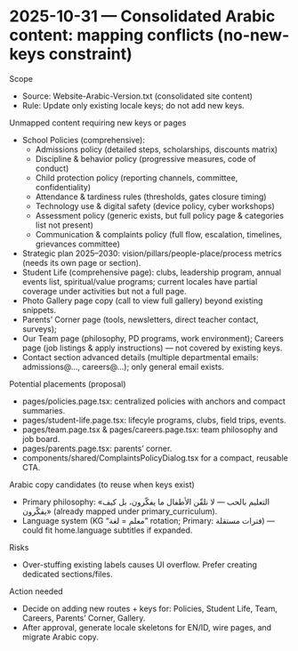 # 2025-10-31 — Consolidated Arabic content: mapping conflicts (no-new-keys constraint)

Scope
- Source: Website-Arabic-Version.txt (consolidated site content)
- Rule: Update only existing locale keys; do not add new keys.

Unmapped content requiring new keys or pages
- School Policies (comprehensive):
  - Admissions policy (detailed steps, scholarships, discounts matrix)
  - Discipline & behavior policy (progressive measures, code of conduct)
  - Child protection policy (reporting channels, committee, confidentiality)
  - Attendance & tardiness rules (thresholds, gates closure timing)
  - Technology use & digital safety (device policy, cyber workshops)
  - Assessment policy (generic exists, but full policy page & categories list not present)
  - Communication & complaints policy (full flow, escalation, timelines, grievances committee)
- Strategic plan 2025–2030: vision/pillars/people-place/process metrics (needs its own page or section).
- Student Life (comprehensive page): clubs, leadership program, annual events list, spiritual/value programs; current locales have partial coverage under activities but not a full page.
- Photo Gallery page copy (call to view full gallery) beyond existing snippets.
- Parents’ Corner page (tools, newsletters, direct teacher contact, surveys);
- Our Team page (philosophy, PD programs, work environment); Careers page (job listings & apply instructions) — not covered by existing keys.
- Contact section advanced details (multiple departmental emails: admissions@…, careers@…); only general email exists.

Potential placements (proposal)
- pages/policies.page.tsx: centralized policies with anchors and compact summaries.
- pages/student-life.page.tsx: lifecyle programs, clubs, field trips, events.
- pages/team.page.tsx & pages/careers.page.tsx: team philosophy and job board.
- pages/parents.page.tsx: parents’ corner.
- components/shared/ComplaintsPolicyDialog.tsx for a compact, reusable CTA.

Arabic copy candidates (to reuse when keys exist)
- Primary philosophy: «التعليم بالحب — لا نلقّن الأطفال ما يفكّرون، بل كيف يفكّرون» (already mapped under primary_curriculum).
- Language system (KG “معلم = لغة” rotation; Primary: فترات مستقلة) — could fit home.language subtitles if expanded.

Risks
- Over-stuffing existing labels causes UI overflow. Prefer creating dedicated sections/files.

Action needed
- Decide on adding new routes + keys for: Policies, Student Life, Team, Careers, Parents’ Corner, Gallery.
- After approval, generate locale skeletons for EN/ID, wire pages, and migrate Arabic copy.

